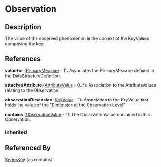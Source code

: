 
# Observation





## Description

The value of the observed phenomenon in the context of the KeyValues comprising the key.




## References

**valueFor** ([PrimaryMeasure](PrimaryMeasure.md) - 1): Associates the PrimaryMeasure defined in the DataStructureDefinition.

**attachedAttribute** ([AttributeValue](AttributeValue.md) - 0..*): Association to the AttributeValues relating to the Observation.

**observationDimension** ([KeyValue](KeyValue.md) - 1): Association to the KeyValue that holds the value of the "Dimension at the Observation Level"

**contains** ([ObservationValue](ObservationValue.md) - 1): The ObservationValue contained in this Observation.

### Inherited



## Referenced By

[SeriesKey](SeriesKey.md) (as contains)



